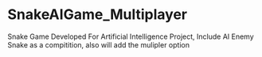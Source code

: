 # SnakeAIGame_Multiplayer
Snake Game Developed For Artificial Intelligence Project, Include AI Enemy Snake as a compitition, also will add the mulipler option
